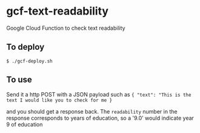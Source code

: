 # gcf-text-readability
Google Cloud Function to check text readability

## To deploy

`$ ./gcf-deploy.sh`

## To use

Send it a http POST with a JSON payload such as 
`
{
    "text": "This is the text I would like you to check for me
}
`

and you should get a response back. The `readability` number in the response corresponds to years of education, so a '9.0' would indicate year 9 of education